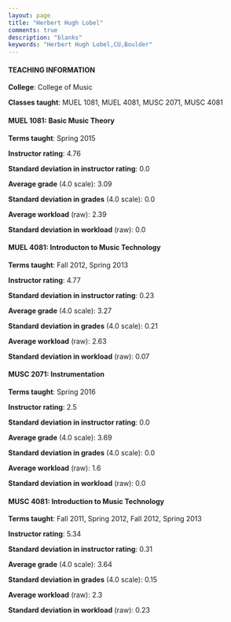 ```yaml
---
layout: page
title: "Herbert Hugh Lobel" 
comments: true
description: "blanks"
keywords: "Herbert Hugh Lobel,CU,Boulder"
---
```

<head>
<script src="https://ajax.googleapis.com/ajax/libs/jquery/2.1.3/jquery.min.js"></script>
<script src="https://dl.dropboxusercontent.com/s/pc42nxpaw1ea4o9/highcharts.js?dl=0"></script>
<!-- <script src="../assets/js/highcharts.js"></script> -->
<style type="text/css">@font-face {
	font-family: "Bebas Neue";
	src: url(https://www.filehosting.org/file/details/544349/BebasNeue Regular.otf) format("opentype");
	}
	h1.Bebas { 
		font-family: "Bebas Neue", Verdana, Tahoma;
	}
</style>
</head>
	   
#### TEACHING INFORMATION

**College**: College of Music

**Classes taught**: MUEL 1081, MUEL 4081, MUSC 2071, MUSC 4081

#### MUEL 1081: Basic Music Theory

**Terms taught**: Spring 2015

**Instructor rating**: 4.76

**Standard deviation in instructor rating**: 0.0

**Average grade** (4.0 scale): 3.09

**Standard deviation in grades** (4.0 scale): 0.0

**Average workload** (raw): 2.39

**Standard deviation in workload** (raw): 0.0

#### MUEL 4081: Introducton to Music Technology

**Terms taught**: Fall 2012, Spring 2013

**Instructor rating**: 4.77

**Standard deviation in instructor rating**: 0.23

**Average grade** (4.0 scale): 3.27

**Standard deviation in grades** (4.0 scale): 0.21

**Average workload** (raw): 2.63

**Standard deviation in workload** (raw): 0.07

#### MUSC 2071: Instrumentation

**Terms taught**: Spring 2016

**Instructor rating**: 2.5

**Standard deviation in instructor rating**: 0.0

**Average grade** (4.0 scale): 3.69

**Standard deviation in grades** (4.0 scale): 0.0

**Average workload** (raw): 1.6

**Standard deviation in workload** (raw): 0.0

#### MUSC 4081: Introduction to Music Technology

**Terms taught**: Fall 2011, Spring 2012, Fall 2012, Spring 2013

**Instructor rating**: 5.34

**Standard deviation in instructor rating**: 0.31

**Average grade** (4.0 scale): 3.64

**Standard deviation in grades** (4.0 scale): 0.15

**Average workload** (raw): 2.3

**Standard deviation in workload** (raw): 0.23

